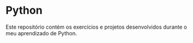 # Python
 Este repositório contém os exercícios e projetos desenvolvidos durante o meu aprendizado de Python. 

